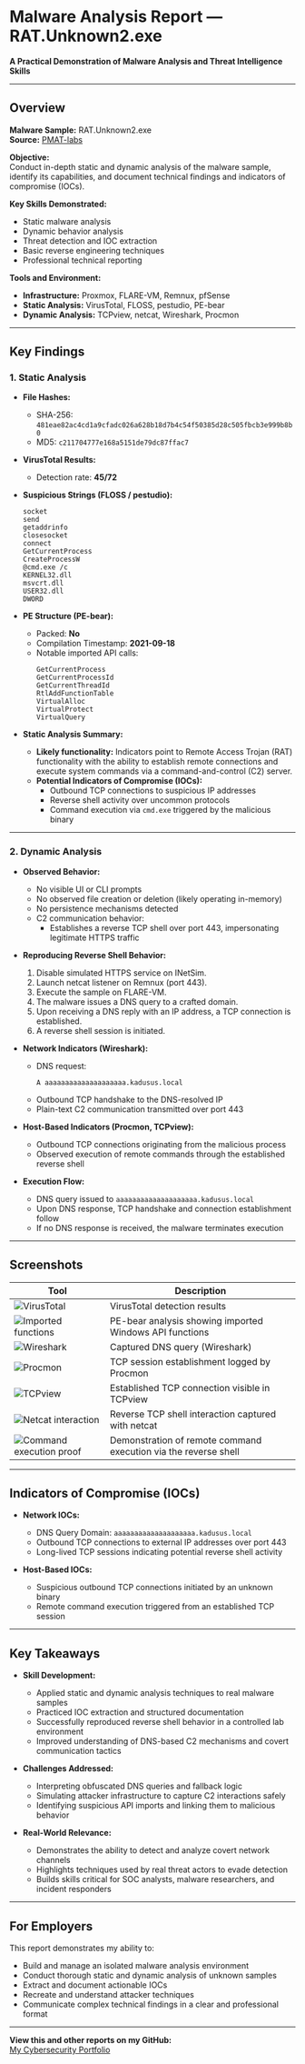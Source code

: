 # Malware Analysis Report — RAT.Unknown2.exe  

**A Practical Demonstration of Malware Analysis and Threat Intelligence Skills**  

---

## Overview  

**Malware Sample:** RAT.Unknown2.exe  
**Source:** [PMAT-labs](https://github.com/HuskyHacks/PMAT-labs/tree/main)  

**Objective:**  
Conduct in-depth static and dynamic analysis of the malware sample, identify its capabilities, and document technical findings and indicators of compromise (IOCs).  

**Key Skills Demonstrated:**  
- Static malware analysis  
- Dynamic behavior analysis  
- Threat detection and IOC extraction  
- Basic reverse engineering techniques  
- Professional technical reporting  

**Tools and Environment:**  
- **Infrastructure:** Proxmox, FLARE-VM, Remnux, pfSense  
- **Static Analysis:** VirusTotal, FLOSS, pestudio, PE-bear  
- **Dynamic Analysis:** TCPview, netcat, Wireshark, Procmon  

---

## Key Findings  

### 1. Static Analysis  

- **File Hashes:**  
  - SHA-256: `481eae82ac4cd1a9cfadc026a628b18d7b4c54f50385d28c505fbcb3e999b8b0`  
  - MD5: `c211704777e168a5151de79dc87ffac7`  

- **VirusTotal Results:**  
  - Detection rate: **45/72**   

- **Suspicious Strings (FLOSS / pestudio):**  
    ```
    socket  
    send  
    getaddrinfo  
    closesocket  
    connect  
    GetCurrentProcess  
    CreateProcessW  
    @cmd.exe /c  
    KERNEL32.dll  
    msvcrt.dll  
    USER32.dll  
    DWORD  
    ```  

- **PE Structure (PE-bear):**  
  - Packed: **No**  
  - Compilation Timestamp: **2021-09-18**  
  - Notable imported API calls:  
    ```
    GetCurrentProcess  
    GetCurrentProcessId  
    GetCurrentThreadId  
    RtlAddFunctionTable  
    VirtualAlloc  
    VirtualProtect  
    VirtualQuery  
    ```  

- **Static Analysis Summary:**  
  - **Likely functionality:** Indicators point to Remote Access Trojan (RAT) functionality with the ability to establish remote connections and execute system commands via a command-and-control (C2) server.  
  - **Potential Indicators of Compromise (IOCs):**  
    - Outbound TCP connections to suspicious IP addresses  
    - Reverse shell activity over uncommon protocols  
    - Command execution via `cmd.exe` triggered by the malicious binary  

---

### 2. Dynamic Analysis  

- **Observed Behavior:**  
  - No visible UI or CLI prompts  
  - No observed file creation or deletion (likely operating in-memory)  
  - No persistence mechanisms detected  
  - C2 communication behavior:  
    - Establishes a reverse TCP shell over port 443, impersonating legitimate HTTPS traffic  

- **Reproducing Reverse Shell Behavior:**  
  1. Disable simulated HTTPS service on INetSim.  
  2. Launch netcat listener on Remnux (port 443).  
  3. Execute the sample on FLARE-VM.  
  4. The malware issues a DNS query to a crafted domain.  
  5. Upon receiving a DNS reply with an IP address, a TCP connection is established.  
  6. A reverse shell session is initiated.  

- **Network Indicators (Wireshark):**  
  - DNS request:  
    ```
    A aaaaaaaaaaaaaaaaaaaa.kadusus.local
    ```  
  - Outbound TCP handshake to the DNS-resolved IP  
  - Plain-text C2 communication transmitted over port 443  

- **Host-Based Indicators (Procmon, TCPview):**  
  - Outbound TCP connections originating from the malicious process  
  - Observed execution of remote commands through the established reverse shell  

- **Execution Flow:**  
  - DNS query issued to `aaaaaaaaaaaaaaaaaaaa.kadusus.local`  
  - Upon DNS response, TCP handshake and connection establishment follow  
  -  If no DNS response is received, the malware terminates execution  

---

## Screenshots  

| Tool                      | Description                                                                    |
|---------------------------|--------------------------------------------------------------------------------|
| ![VirusTotal](https://github.com/sapan322/Raman-Cybersecurity-Portfolio/blob/main/Malware%20Development%20%26%20Analysis/Malware%20Analysis/Reports/screenshots/%233%20VT.png)           | VirusTotal detection results                                                   |
| ![Imported functions](https://github.com/sapan322/Raman-Cybersecurity-Portfolio/blob/main/Malware%20Development%20%26%20Analysis/Malware%20Analysis/Reports/screenshots/%233%20pe-bear%20imported%20functions.png)      | PE-bear analysis showing imported Windows API functions                        |
| ![Wireshark](https://github.com/sapan322/Raman-Cybersecurity-Portfolio/blob/main/Malware%20Development%20%26%20Analysis/Malware%20Analysis/Reports/screenshots/%233%20Wireshark%20DNS%20request.png)            | Captured DNS query (Wireshark)                                                 |
| ![Procmon](https://github.com/sapan322/Raman-Cybersecurity-Portfolio/blob/main/Malware%20Development%20%26%20Analysis/Malware%20Analysis/Reports/screenshots/%233%20Procmon%20Established%20TCP%20session.png)              | TCP session establishment logged by Procmon                                    |
| ![TCPview](https://github.com/sapan322/Raman-Cybersecurity-Portfolio/blob/main/Malware%20Development%20%26%20Analysis/Malware%20Analysis/Reports/screenshots/%233%20TCPview%20established%20TCP%20shell.png)              | Established TCP connection visible in TCPview                                  |
| ![Netcat interaction](https://github.com/sapan322/Raman-Cybersecurity-Portfolio/blob/main/Malware%20Development%20%26%20Analysis/Malware%20Analysis/Reports/screenshots/%233%20netcat%20reverse%20TCP%20shell.png)   | Reverse TCP shell interaction captured with netcat                             |
| ![Command execution proof](https://github.com/sapan322/Raman-Cybersecurity-Portfolio/blob/main/Malware%20Development%20%26%20Analysis/Malware%20Analysis/Reports/screenshots/%233%20Remote%20Commands%20Execution.png) | Demonstration of remote command execution via the reverse shell                |

---

## Indicators of Compromise (IOCs)  

- **Network IOCs:**  
  - DNS Query Domain: `aaaaaaaaaaaaaaaaaaaa.kadusus.local`  
  - Outbound TCP connections to external IP addresses over port 443  
  - Long-lived TCP sessions indicating potential reverse shell activity  

- **Host-Based IOCs:**  
  - Suspicious outbound TCP connections initiated by an unknown binary  
  - Remote command execution triggered from an established TCP session  

---

## Key Takeaways  

- **Skill Development:**  
  - Applied static and dynamic analysis techniques to real malware samples  
  - Practiced IOC extraction and structured documentation  
  - Successfully reproduced reverse shell behavior in a controlled lab environment  
  - Improved understanding of DNS-based C2 mechanisms and covert communication tactics  

- **Challenges Addressed:**  
  - Interpreting obfuscated DNS queries and fallback logic  
  - Simulating attacker infrastructure to capture C2 interactions safely  
  - Identifying suspicious API imports and linking them to malicious behavior  

- **Real-World Relevance:**  
  - Demonstrates the ability to detect and analyze covert network channels  
  - Highlights techniques used by real threat actors to evade detection  
  - Builds skills critical for SOC analysts, malware researchers, and incident responders  

---

## For Employers  

This report demonstrates my ability to:  
- Build and manage an isolated malware analysis environment  
- Conduct thorough static and dynamic analysis of unknown samples  
- Extract and document actionable IOCs  
- Recreate and understand attacker techniques  
- Communicate complex technical findings in a clear and professional format  

---

**View this and other reports on my GitHub:**  
[My Cybersecurity Portfolio](https://github.com/sapan322/Raman-Cybersecurity-Portfolio/tree/main)

